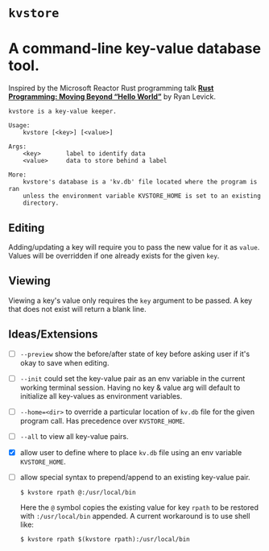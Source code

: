# `kvstore`

# A command-line key-value database tool.

Inspired by the Microsoft Reactor Rust programming talk __[Rust Programming: Moving Beyond “Hello World”](https://www.youtube.com/watch?v=5dRT_v3hrZ0)__ by Ryan Levick.

```
kvstore is a key-value keeper.

Usage:
    kvstore [<key>] [<value>]

Args:
    <key>       label to identify data
    <value>     data to store behind a label

More:
    kvstore's database is a 'kv.db' file located where the program is ran
    unless the environment variable KVSTORE_HOME is set to an existing 
    directory.
```

## Editing

Adding/updating a key will require you to pass the new value for it as `value`. Values will be overridden if one already exists for the given `key`.

## Viewing

Viewing a key's value only requires the `key` argument to be passed. A key that does not exist will return a blank line.

## Ideas/Extensions

- [ ] `--preview` show the before/after state of key before asking user if it's okay to save when editing. 

- [ ] `--init` could set the key-value pair as an env variable in the current working terminal session. Having no key & value arg will default to initialize all key-values as environment variables. 

- [ ] `--home=<dir>` to override a particular location of `kv.db` file for the given program call. Has precedence over `KVSTORE_HOME`.

- [ ] `--all` to view all key-value pairs.

- [x] allow user to define where to place `kv.db` file using an env variable `KVSTORE_HOME`.

- [ ] allow special syntax to prepend/append to an existing key-value pair.

    `$ kvstore rpath @:/usr/local/bin`
    
    Here the `@` symbol copies the existing value for key `rpath` to be restored with `:/usr/local/bin` appended. A current workaround is to use shell like: 

    `$ kvstore rpath $(kvstore rpath):/usr/local/bin`
